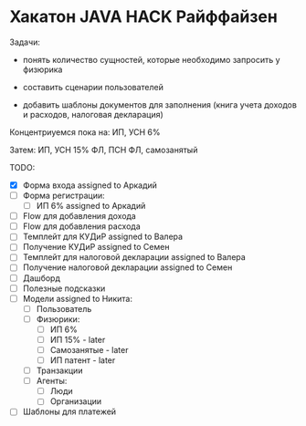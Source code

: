 # Хакатон JAVA HACK Райффайзен

Задачи:

- понять количество сущностей, которые необходимо запросить у физюрика

- составить сценарии пользователей

- добавить шаблоны документов для заполнения (книга учета доходов и расходов, налоговая декларация)

Концентриуемся пока на:
ИП, УСН 6%

Затем:
ИП, УСН 15%
ФЛ, ПСН
ФЛ, самозанятый

TODO:

- [x] Форма входа assigned to Аркадий
- [ ] Форма регистрации:
    - [ ] ИП 6% assigned to Аркадий
- [ ] Flow для добавления дохода
- [ ] Flow для добавления расхода
- [ ] Темплейт для КУДиР assigned to Валера
- [ ] Получение КУДиР assigned to Семен
- [ ] Темплейт для налоговой декларации assigned to Валера
- [ ] Получение налоговой декларации assigned to Семен
- [ ] Дашборд
- [ ] Полезные подсказки
- [ ] Модели assigned to Никита:
    - [ ] Пользователь 
    - [ ] Физюрики:
        - [ ] ИП 6%
        - [ ] ИП 15% - later
        - [ ] Самозанятые - later
        - [ ] ИП патент - later
    - [ ] Транзакции
    - [ ] Агенты:
        - [ ] Люди
        - [ ] Организации
- [ ] Шаблоны для платежей

